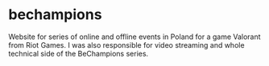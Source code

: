 # bechampions

Website for series of online and offline events in Poland for a game Valorant from Riot Games.
I was also responsible for video streaming and whole technical side of the BeChampions series.
